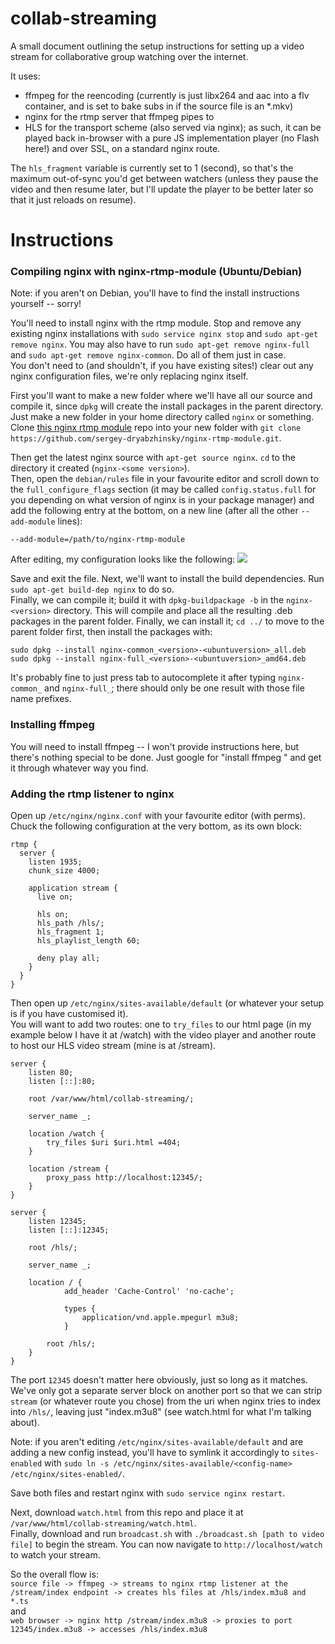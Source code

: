 # collab-streaming
A small document outlining the setup instructions for setting up a video stream for collaborative group watching over the internet.  

It uses:
- ffmpeg for the reencoding (currently is just libx264 and aac into a flv container, and is set to bake subs in if the source file is an \*.mkv)
- nginx for the rtmp server that ffmpeg pipes to
- HLS for the transport scheme (also served via nginx); as such, it can be played back in-browser with a pure JS implementation player (no Flash here!) and over SSL, on a standard nginx route.

The `hls_fragment` variable is currently set to 1 (second), so that's the maximum out-of-sync you'd get between watchers (unless they pause the video and then resume later, but I'll update the player to be better later so that it just reloads on resume). 


# Instructions

### Compiling nginx with nginx-rtmp-module (Ubuntu/Debian)

Note: if you aren't on Debian, you'll have to find the install instructions yourself -- sorry!  

You'll need to install nginx with the rtmp module. Stop and remove any existing nginx installations with
`sudo service nginx stop` and `sudo apt-get remove nginx`. You may also have to run `sudo apt-get remove nginx-full` and `sudo apt-get remove nginx-common`. Do all of them just in case.  
You don't need to (and shouldn't, if you have existing sites!) clear out any nginx configuration files, we're only replacing nginx itself.   

First you'll want to make a new folder where we'll have all our source and compile it, since `dpkg` will create the install packages in the parent directory. Just make a new folder in your home directory called `nginx` or something.  
Clone [this nginx rtmp module](https://github.com/sergey-dryabzhinsky/nginx-rtmp-module) repo into your new folder with `git clone https://github.com/sergey-dryabzhinsky/nginx-rtmp-module.git`.  

Then get the latest nginx source with `apt-get source nginx`. `cd` to the directory it created (`nginx-<some version>`).  
Then, open the `debian/rules` file in your favourite editor and scroll down to the `full_configure_flags` section (it may be called `config.status.full` for you depending on what version of nginx is in your package manager) and add the following entry at the bottom, on a new line (after all the other `--add-module` lines):  
```
--add-module=/path/to/nginx-rtmp-module
```

After editing, my configuration looks like the following: ![](https://my.mixtape.moe/fooxlf.png)  
  
Save and exit the file. Next, we'll want to install the build dependencies. Run `sudo apt-get build-dep nginx` to do so.  
Finally, we can compile it; build it with `dpkg-buildpackage -b` in the `nginx-<version>` directory. This will compile and place all the resulting .deb packages in the parent folder. Finally, we can install it; `cd ../` to move to the parent folder first, then install the packages with:
```
sudo dpkg --install nginx-common_<version>-<ubuntuversion>_all.deb
sudo dpkg --install nginx-full_<version>-<ubuntuversion>_amd64.deb
```
It's probably fine to just press tab to autocomplete it after typing `nginx-common_` and `nginx-full_`; there should only be one result with those file name prefixes. 


### Installing ffmpeg

You will need to install ffmpeg -- I won't provide instructions here, but there's nothing special to be done. Just google for "install ffmpeg <your platform>" and get it through whatever way you find.  

### Adding the rtmp listener to nginx

Open up `/etc/nginx/nginx.conf` with your favourite editor (with perms). Chuck the following configuration at the very bottom, as its own block:  

```
rtmp {
  server {
    listen 1935;
    chunk_size 4000;
    
    application stream {
      live on;
      
      hls on;
      hls_path /hls/;
      hls_fragment 1;
      hls_playlist_length 60;
      
      deny play all;
    }
  }
}
```

Then open up `/etc/nginx/sites-available/default` (or whatever your setup is if you have customised it).  
You will want to add two routes: one to `try_files` to our html page (in my example below I have it at /watch) with the video player and another route to host our HLS video stream (mine is at /stream).  

```
server {
	listen 80;
	listen [::]:80;

	root /var/www/html/collab-streaming/;

	server_name _;

	location /watch {
		try_files $uri $uri.html =404;
	}

	location /stream {
		proxy_pass http://localhost:12345/;
	}
}

server {
	listen 12345;
	listen [::]:12345;

	root /hls/;
	
	server_name _;
	
	location / {
			add_header 'Cache-Control' 'no-cache';

			types {
				application/vnd.apple.mpegurl m3u8;
			}

		root /hls/;
	}
}
```

The port `12345` doesn't matter here obviously, just so long as it matches. We've only got a separate server block on another port so that we can strip `stream` (or whatever route you chose) from the uri when nginx tries to index into `/hls/`, leaving just "index.m3u8" (see watch.html for what I'm talking about).  

Note: if you aren't editing `/etc/nginx/sites-available/default` and are adding a new config instead, you'll have to symlink it accordingly to `sites-enabled` with `sudo ln -s /etc/nginx/sites-available/<config-name> /etc/nginx/sites-enabled/`.  

Save both files and restart nginx with `sudo service nginx restart`.  

Next, download `watch.html` from this repo and place it at `/var/www/html/collab-streaming/watch.html`.  
Finally, download and run `broadcast.sh` with `./broadcast.sh [path to video file]` to begin the stream. You can now navigate to `http://localhost/watch` to watch your stream.  
  
  
So the overall flow is:  
```source file -> ffmpeg -> streams to nginx rtmp listener at the /stream/index endpoint -> creates hls files at /hls/index.m3u8 and *.ts```  
and  
```web browser -> nginx http /stream/index.m3u8 -> proxies to port 12345/index.m3u8 -> accesses /hls/index.m3u8```

